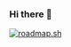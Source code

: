 ### Hi there 👋

<!--
**JhonatanMustiola/JhonatanMustiola** is a ✨ _special_ ✨ repository because its `README.md` (this file) appears on your GitHub profile.

Here are some ideas to get you started:

- 🔭 I’m currently working on ...
- 🌱 I’m currently learning ...
- 👯 I’m looking to collaborate on ...
- 🤔 I’m looking for help with ...
- 💬 Ask me about ...
- 📫 How to reach me: ...
- 😄 Pronouns: ...
- ⚡ Fun fact: ...
-->

[![roadmap.sh](https://api.roadmap.sh/v1-badge/tall/64af6cdf5f038d81eead5cf0?variant=dark)](https://roadmap.sh)
